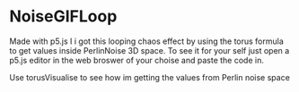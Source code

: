 # NoiseGIFLoop 
Made with p5.js
I i got this looping chaos effect by using the torus formula to get values inside PerlinNoise 3D space.
To see it for your self just open a p5.js editor in the web broswer of your choise and paste the code in.

Use torusVisualise to see how im getting the values from Perlin noise space

